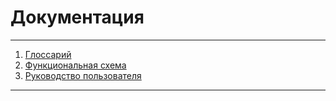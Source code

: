 # Документация
---
1. [Глоссарий](Глоссарий.md)
2. [Функциональная схема](ФС/Функциональная_схема.md)
3. [Руководство пользователя](И3/index.md)
---